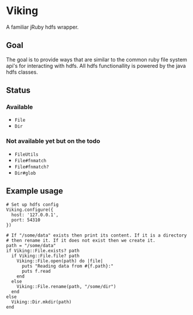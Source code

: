 # Viking

A familiar jRuby hdfs wrapper.

## Goal

The goal is to provide ways that are similar to the common ruby file system
api's for interacting with hdfs. All hdfs functionallity is powered by the java
hdfs classes.

## Status

### Available

 - `File`
 - `Dir`

### Not available yet but on the todo

 - `FileUtils`
 - `File#fnmatch`
 - `File#fnmatch?`
 - `Dir#glob`

## Example usage

    # Set up hdfs config
    Viking.configure({
      host: '127.0.0.1',
      port: 54310
    })

    # If "/some/data" exists then print its content. If it is a directory
    # then rename it. If it does not exist then we create it.
    path = "/some/data"
    if Viking::File.exists? path
      if Viking::File.file? path
        Viking::File.open(path) do |file|
          puts "Reading data from #{f.path}:"
          puts f.read
        end
      else
        Viking::File.rename(path, "/some/dir")
      end
    else
      Viking::Dir.mkdir(path)
    end

